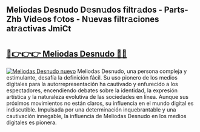 ## Meliodas Desnudo D𝚎sn𝚞dos filtr𝚊dos - Parts-Zhb Vid𝚎os f𝚘tos - N𝚞evas filtr𝚊ciones atr𝚊ctivas JmiCt

# <h2><a href="http://mb40yfm.tromn.icu/?c=Meliodas+Desnudo">🔗👉👉👉 Meliodas Desnudo 🔗🔗</a></h2>

[![Meliodas Desnudo nuevo](https://i.imgur.com/pEAQMta.gif)](http://mb40yfm.tromn.icu/?c=Meliodas+Desnudo)
Meliodas Desnudo, una persona compleja y estimulante, desafía la definición fácil. Su uso pionero de los medios digitales para la autorrepresentación ha cautivado y enfurecido a los espectadores, encendiendo debates sobre la identidad, la expresión artística y la naturaleza evolutiva de las sociedades en línea. Aunque sus próximos movimientos no están claros, su influencia en el mundo digital es indiscutible. Impulsada por una determinación inquebrantable y una cautivación innegable, la influencia de Meliodas Desnudo en los medios digitales es pionera.
